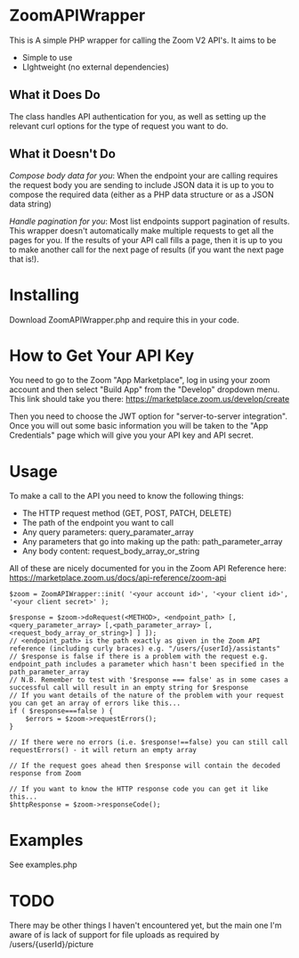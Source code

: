 ZoomAPIWrapper
==============

This is A simple PHP wrapper for calling the Zoom V2 API's. It aims to be
- Simple to use
- LIghtweight (no external dependencies)

What it Does Do
---------------

The class handles API authentication for you, as well as setting up the relevant curl options for the type of request you want to do.

What it Doesn't Do
------------------

*Compose body data for you*: When the endpoint your are calling requires the request body you are sending to include JSON data it is up to you to compose the required data (either as a PHP data structure or as a JSON data string)

*Handle pagination for you*: Most list endpoints support pagination of results. This wrapper doesn't automatically make multiple requests to get all the pages for you. If the results of your API call fills a page, then it is up to you to make another call for the next page of results (if you want the next page that is!).

Installing 
==========

Download ZoomAPIWrapper.php and require this in your code.

How to Get Your API Key
=======================

You need to go to the Zoom "App Marketplace", log in using your zoom account and then select "Build App" from the "Develop" dropdown menu. This link should take you there: https://marketplace.zoom.us/develop/create

Then you need to choose the JWT option for "server-to-server integration". Once you will out some basic information you will be taken to the "App Credentials" page which will give you your API key and API secret.

Usage
=====

To make a call to the API you need to know the following things:
- The HTTP request method (GET, POST, PATCH, DELETE)
- The path of the endpoint you want to call
- Any query parameters: query_paramater_array
- Any parameters that go into making up the path: path_parameter_array
- Any body content: request_body_array_or_string

All of these are nicely documented for you in the Zoom API Reference here:
https://marketplace.zoom.us/docs/api-reference/zoom-api

    $zoom = ZoomAPIWrapper::init( '<your account id>', '<your client id>', '<your client secret>' );
  
    $response = $zoom->doRequest(<METHOD>, <endpoint_path> [,<query_parameter_array> [,<path_parameter_array> [,<request_body_array_or_string>] ] ]);
    // <endpoint_path> is the path exactly as given in the Zoom API reference (including curly braces) e.g. "/users/{userId}/assistants"
    // $response is false if there is a problem with the request e.g. endpoint_path includes a parameter which hasn't been specified in the path_parameter_array
    // N.B. Remember to test with '$response === false' as in some cases a successful call will result in an empty string for $response
    // If you want details of the nature of the problem with your request you can get an array of errors like this...
    if ( $response===false ) {
        $errors = $zoom->requestErrors();
    }

    // If there were no errors (i.e. $response!==false) you can still call requestErrors() - it will return an empty array

    // If the request goes ahead then $response will contain the decoded response from Zoom
  
    // If you want to know the HTTP response code you can get it like this...
    $httpResponse = $zoom->responseCode();
  
  
Examples
========

See examples.php

TODO
====

There may be other things I haven't encountered yet, but the main one I'm aware of is lack of support for file uploads as required by /users/{userId}/picture
